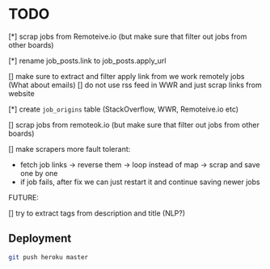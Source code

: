 # TODO

[*] scrap jobs from Remoteive.io (but make sure that filter out jobs from other boards)

[*] rename job_posts.link to job_posts.apply_url

[] make sure to extract and filter apply link from we work remotely jobs (What about emails)
[] do not use rss feed in WWR and just scrap links from website

[*] create `job_origins` table (StackOverflow, WWR, Remoteive.io etc)

[] scrap jobs from remoteok.io (but make sure that filter out jobs from other boards)

[] make scrapers more fault tolerant:
  * fetch job links -> reverse them -> loop instead of map -> scrap and save one by one
  * if job fails, after fix we can just restart it and continue saving newer jobs




FUTURE:

[] try to extract tags from description and title (NLP?)

## Deployment

```bash
git push heroku master
```
